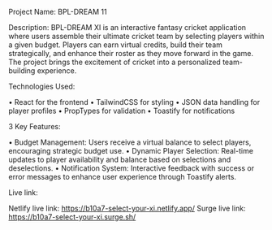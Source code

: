 Project Name: BPL-DREAM 11


Description:
BPL-DREAM XI is an interactive fantasy cricket application where users assemble their ultimate cricket team by selecting players within a given budget. Players can earn virtual credits, build their team strategically, and enhance their roster as they move forward in the game. The project brings the excitement of cricket into a personalized team-building experience.

Technologies Used:


•	React for the frontend
•	TailwindCSS for styling
•	JSON data handling for player profiles
•	PropTypes for validation
•	Toastify for notifications


3 Key Features:


•	Budget Management: Users receive a virtual balance to select players, encouraging strategic budget use.
•	Dynamic Player Selection: Real-time updates to player availability and balance based on selections and deselections.
•	Notification System: Interactive feedback with success or error messages to enhance user experience through Toastify alerts.


Live link:

Netlify live link: https://b10a7-select-your-xi.netlify.app/
Surge live link: https://b10a7-select-your-xi.surge.sh/